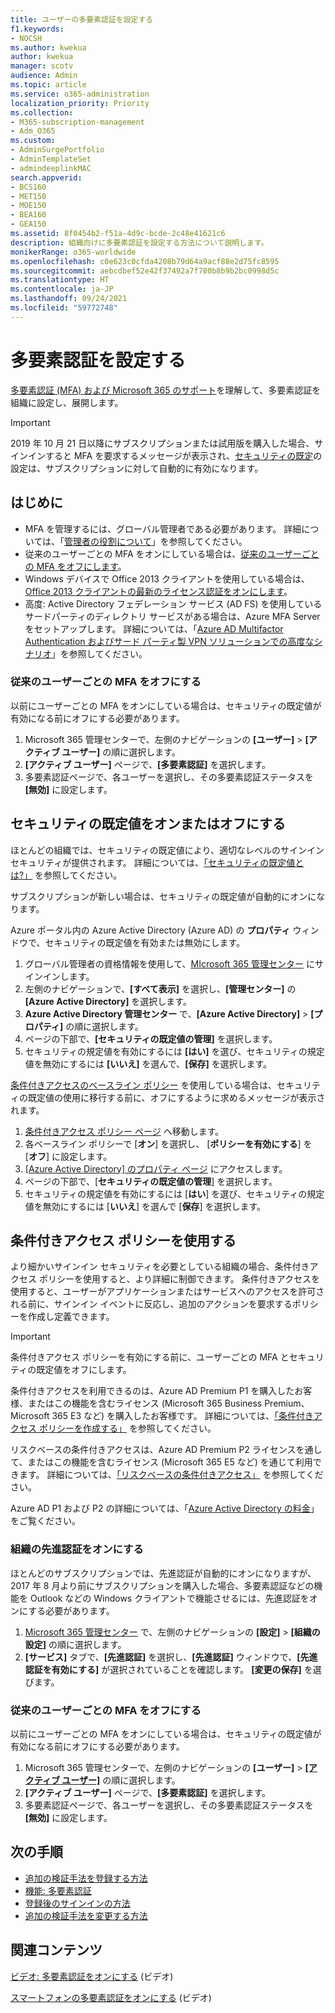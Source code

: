 ```yaml
---
title: ユーザーの多要素認証を設定する
f1.keywords:
- NOCSH
ms.author: kwekua
author: kwekua
manager: scotv
audience: Admin
ms.topic: article
ms.service: o365-administration
localization_priority: Priority
ms.collection:
- M365-subscription-management
- Adm_O365
ms.custom:
- AdminSurgePortfolio
- AdminTemplateSet
- admindeeplinkMAC
search.appverid:
- BCS160
- MET150
- MOE150
- BEA160
- GEA150
ms.assetid: 8f0454b2-f51a-4d9c-bcde-2c48e41621c6
description: 組織向けに多要素認証を設定する方法について説明します。
monikerRange: o365-worldwide
ms.openlocfilehash: c0e623c0cfda4208b79d64a9acf88e2d75fc8595
ms.sourcegitcommit: aebcdbef52e42f37492a7f780b8b9b2bc0998d5c
ms.translationtype: HT
ms.contentlocale: ja-JP
ms.lasthandoff: 09/24/2021
ms.locfileid: "59772748"
---
```

# <a name="set-up-multifactor-authentication"></a>多要素認証を設定する

[多要素認証 (MFA) および Microsoft 365 のサポート](multi-factor-authentication-microsoft-365.md)を理解して、多要素認証を組織に設定し、展開します。

> [!IMPORTANT]
> 2019 年 10 月 21 日以降にサブスクリプションまたは試用版を購入した場合、サインインすると MFA を要求するメッセージが表示され、[セキュリティの既定](/azure/active-directory/fundamentals/concept-fundamentals-security-defaults)の設定は、サブスクリプションに対して自動的に有効になります。

## <a name="before-you-begin"></a>はじめに

- MFA を管理するには、グローバル管理者である必要があります。 詳細については、「[管理者の役割について](../add-users/about-admin-roles.md)」を参照してください。
- 従来のユーザーごとの MFA をオンにしている場合は、[従来のユーザーごとの MFA をオフにします](#turn-off-legacy-per-user-mfa)。
- Windows デバイスで Office 2013 クライアントを使用している場合は、[Office 2013 クライアントの最新のライセンス認証をオンにします](./enable-modern-authentication.md)。
- 高度: Active Directory フェデレーション サービス (AD FS) を使用しているサードパーティのディレクトリ サービスがある場合は、Azure MFA Server をセットアップします。 詳細については、「[Azure AD Multifactor Authentication およびサード パーティ製 VPN ソリューションでの高度なシナリオ](/azure/active-directory/authentication/howto-mfaserver-nps-vpn)」を参照してください。

### <a name="turn-off-legacy-per-user-mfa"></a>従来のユーザーごとの MFA をオフにする

以前にユーザーごとの MFA をオンにしている場合は、セキュリティの既定値が有効になる前にオフにする必要があります。

1. Microsoft 365 管理センターで、左側のナビゲーションの **[ユーザー]** \> **[アクティブ ユーザー]** の順に選択します。
1. **[アクティブ ユーザー]** ページで、**[多要素認証]** を選択します。
1. 多要素認証ページで、各ユーザーを選択し、その多要素認証ステータスを **[無効]** に設定します。

## <a name="turn-security-defaults-on-or-off"></a>セキュリティの既定値をオンまたはオフにする

ほとんどの組織では、セキュリティの既定値により、適切なレベルのサインイン セキュリティが提供されます。 詳細については、[「セキュリティの既定値とは?」](/azure/active-directory/fundamentals/concept-fundamentals-security-defaults) を参照してください。

サブスクリプションが新しい場合は、セキュリティの既定値が自動的にオンになります。

Azure ポータル内の Azure Active Directory (Azure AD) の **プロパティ** ウィンドウで、セキュリティの既定値を有効または無効にします。

1. グローバル管理者の資格情報を使用して、[MIcrosoft 365 管理センター](https://admin.microsoft.com) にサインインします。
2. 左側のナビゲーションで、**[すべて表示]** を選択し、**[管理センター]** の **[Azure Active Directory]** を選択します。
3. **Azure Active Directory 管理センター** で、**[Azure Active Directory]** \> **[プロパティ]** の順に選択します。
4. ページの下部で、**[セキュリティの既定値の管理]** を選択します。
5. セキュリティの規定値を有効にするには **[はい]** を選び、セキュリティの規定値を無効にするには **[いいえ]** を選んで、**[保存]** を選択します。

[条件付きアクセスのベースライン ポリシー](/azure/active-directory/conditional-access/concept-baseline-protection) を使用している場合は、セキュリティの既定値の使用に移行する前に、オフにするように求めるメッセージが表示されます。

1. [条件付きアクセス ポリシー ページ](https://portal.azure.com/#blade/Microsoft_AAD_IAM/ConditionalAccessBlade/Policies) へ移動します。
2. 各ベースライン ポリシーで [**オン**] を選択し、 [**ポリシーを有効にする**] を [**オフ**] に設定します。
3. [[Azure Active Directory] のプロパティ ページ](https://portal.azure.com/#blade/Microsoft_AAD_IAM/ActiveDirectoryMenuBlade/Properties) にアクセスします。
4. ページの下部で、[**セキュリティの既定値の管理**] を選択します。
5. セキュリティの規定値を有効にするには [**はい**] を選び、セキュリティの規定値を無効にするには [**いいえ**] を選んで [**保存**] を選択します。

## <a name="use-conditional-access-policies"></a>条件付きアクセス ポリシーを使用する

より細かいサインイン セキュリティを必要としている組織の場合、条件付きアクセス ポリシーを使用すると、より詳細に制御できます。 条件付きアクセスを使用すると、ユーザーがアプリケーションまたはサービスへのアクセスを許可される前に、サインイン イベントに反応し、追加のアクションを要求するポリシーを作成し定義できます。

> [!IMPORTANT]
> 条件付きアクセス ポリシーを有効にする前に、ユーザーごとの MFA とセキュリティの既定値をオフにします。

条件付きアクセスを利用できるのは、Azure AD Premium P1 を購入したお客様、またはこの機能を含むライセンス (Microsoft 365 Business Premium、Microsoft 365 E3 など) を購入したお客様です。 詳細については、[「条件付きアクセス ポリシーを作成する」](/azure/active-directory/authentication/tutorial-enable-azure-mfa) を参照してください。

リスクベースの条件付きアクセスは、Azure AD Premium P2 ライセンスを通して、またはこの機能を含むライセンス (Microsoft 365 E5 など) を通じて利用できます。 詳細については、[「リスクベースの条件付きアクセス」](/azure/active-directory/conditional-access/howto-conditional-access-policy-risk) を参照してください。

Azure AD P1 および P2 の詳細については、「[Azure Active Directory の料金](https://azure.microsoft.com/pricing/details/active-directory/)」をご覧ください。

### <a name="turn-on-modern-authentication-for-your-organization"></a>組織の先進認証をオンにする

ほとんどのサブスクリプションでは、先進認証が自動的にオンになりますが、2017 年 8 月より前にサブスクリプションを購入した場合、多要素認証などの機能を Outlook などの Windows クライアントで機能させるには、先進認証をオンにする必要があります。


1. <a href="https://go.microsoft.com/fwlink/p/?linkid=2024339" target="_blank">Microsoft 365 管理センター</a> で、左側のナビゲーションの **[設定]** \> **[組織の設定]** の順に選択します。
2. **[サービス]** タブで、**[先進認証]** を選択し、**[先進認証]** ウィンドウで、**[先進認証を有効にする]** が選択されていることを確認します。 **[変更の保存]** を選びます。


### <a name="turn-off-legacy-per-user-mfa"></a>従来のユーザーごとの MFA をオフにする

以前にユーザーごとの MFA をオンにしている場合は、セキュリティの既定値が有効になる前にオフにする必要があります。

1. Microsoft 365 管理センターで、左側のナビゲーションの **[ユーザー]** \> <a href="https://go.microsoft.com/fwlink/p/?linkid=834822" target="_blank">**[アクティブ ユーザー]**</a> の順に選択します。
1. **[アクティブ ユーザー]** ページで、**[多要素認証]** を選択します。
1. 多要素認証ページで、各ユーザーを選択し、その多要素認証ステータスを **[無効]** に設定します。

## <a name="next-steps"></a>次の手順

- [追加の検証手法を登録する方法](https://support.microsoft.com/office/ace1d096-61e5-449b-a875-58eb3d74de14)
- [機能: 多要素認証](https://support.microsoft.com/help/4577374/what-is-multifactor-authentication)
- [登録後のサインインの方法](https://support.microsoft.com/office/2b856342-170a-438e-9a4f-3c092394d3cb)
- [追加の検証手法を変更する方法](https://support.microsoft.com/office/956ec8d0-7081-4518-a701-f8414cc20831)

## <a name="related-content"></a>関連コンテンツ


[ビデオ: 多要素認証をオンにする](../../business-video/turn-on-mfa.md) (ビデオ)

[スマートフォンの多要素認証をオンにする](../../business-video/set-up-mfa.md) (ビデオ)

